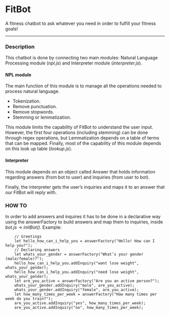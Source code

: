 # FitBot
A fitness chatbot to ask whatever you need in order to fulfill your fitness goals!

____

### Description

This chatbot is done by connecting two main modules: Natural Language Processing module (*npl.js*) and Interpreter module (*interpreter.js*).

#### NPL module

The main function of this module is to manage all the operations needed to process natural language.

* Tokenization.
* Remove punctuation.
* Remove stopwords.
* Stemming or lemmatization.

This module limits the capability of FitBot to understand the user input. However, the first four operations (including stemming)
can be done through regex operations, but Lemmatization depends on a table of terms that can be mapped. 
Finally, most of the capability of this module depends on this look up table (*lookup.js*).

#### Interpreter

This module depends on an object called Answer that holds information regarding answers (from bot to user) and 
inquiries (from user to bot).

Finally, the interpreter gets the user’s inquiries and maps it to an answer that our FitBot will reply with.

### HOW TO

In order to add answers and inquires it has to be done in a declarative way using the answerFactory to build answers and map
them to inquiries, inside *bot.js* -> *initBot()*. Example:
```
    // Greetings
    let hello_how_can_i_help_you = answerFactory("Hello! How can I help you?");
    // Declaring answers
    let whats_your_gender = answerFactory("What’s your gender (male/female)?");
    hello_how_can_i_help_you.addInquiry("want lose weight", whats_your_gender);
    hello_how_can_i_help_you.addInquiry("need lose weight", whats_your_gender);
    let are_you_active = answerFactory("Are you an active person?");
    whats_your_gender.addInquiry("male", are_you_active);
    whats_your_gender.addInquiry("female", are_you_active);
    let how_many_times_per_week = answerFactory("How many times per week do you train?");
    are_you_active.addInquiry("yes", how_many_times_per_week);
    are_you_active.addInquiry("no", how_many_times_per_week);
```